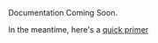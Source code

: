 Documentation Coming Soon.

In the meantime, here's a [quick primer](http://community.dreamfactory.com/t/examples-on-connecting-to-web-services/71)